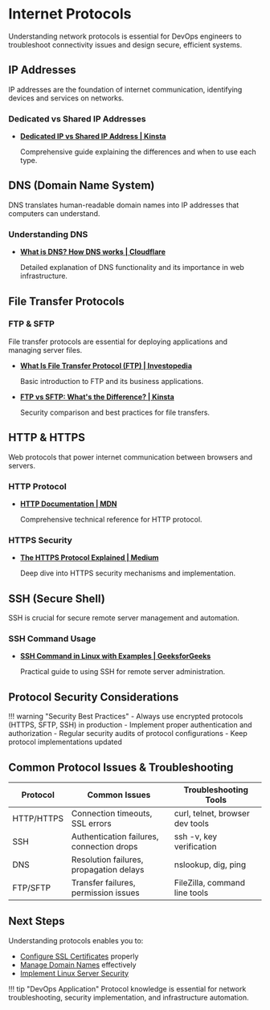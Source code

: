 # Internet Protocols

Understanding network protocols is essential for DevOps engineers to troubleshoot connectivity issues and design secure, efficient systems.

## IP Addresses

IP addresses are the foundation of internet communication, identifying devices and services on networks.

### Dedicated vs Shared IP Addresses

- **[Dedicated IP vs Shared IP Address | Kinsta](https://kinsta.com/blog/dedicated-ip-address/)**
  
  Comprehensive guide explaining the differences and when to use each type.

## DNS (Domain Name System)

DNS translates human-readable domain names into IP addresses that computers can understand.

### Understanding DNS

- **[What is DNS? How DNS works | Cloudflare](https://www.cloudflare.com/en-gb/learning/dns/what-is-dns/)**
  
  Detailed explanation of DNS functionality and its importance in web infrastructure.

## File Transfer Protocols

### FTP & SFTP

File transfer protocols are essential for deploying applications and managing server files.

- **[What Is File Transfer Protocol (FTP) | Investopedia](https://www.investopedia.com/terms/f/ftp-file-transfer-protocol.asp)**
  
  Basic introduction to FTP and its business applications.

- **[FTP vs SFTP: What's the Difference? | Kinsta](https://kinsta.com/knowledgebase/ftp-vs-sftp/)**
  
  Security comparison and best practices for file transfers.

## HTTP & HTTPS

Web protocols that power internet communication between browsers and servers.

### HTTP Protocol

- **[HTTP Documentation | MDN](https://developer.mozilla.org/en-US/docs/Web/HTTP)**
  
  Comprehensive technical reference for HTTP protocol.

### HTTPS Security

- **[The HTTPS Protocol Explained | Medium](https://anushadasari.medium.com/the-https-protocol-explained-under-the-hood-c7bd9f9aaa7b)**
  
  Deep dive into HTTPS security mechanisms and implementation.

## SSH (Secure Shell)

SSH is crucial for secure remote server management and automation.

### SSH Command Usage

- **[SSH Command in Linux with Examples | GeeksforGeeks](https://www.geeksforgeeks.org/ssh-command-in-linux-with-examples/)**
  
  Practical guide to using SSH for remote server administration.

## Protocol Security Considerations

!!! warning "Security Best Practices"
    - Always use encrypted protocols (HTTPS, SFTP, SSH) in production
    - Implement proper authentication and authorization
    - Regular security audits of protocol configurations
    - Keep protocol implementations updated

## Common Protocol Issues & Troubleshooting

| Protocol | Common Issues | Troubleshooting Tools |
|----------|---------------|---------------------|
| HTTP/HTTPS | Connection timeouts, SSL errors | curl, telnet, browser dev tools |
| SSH | Authentication failures, connection drops | ssh -v, key verification |
| DNS | Resolution failures, propagation delays | nslookup, dig, ping |
| FTP/SFTP | Transfer failures, permission issues | FileZilla, command line tools |

## Next Steps

Understanding protocols enables you to:

- [Configure SSL Certificates](ssl.md) properly
- [Manage Domain Names](domains-dns.md) effectively  
- [Implement Linux Server Security](../linux/introduction.md)

!!! tip "DevOps Application"
    Protocol knowledge is essential for network troubleshooting, security implementation, and infrastructure automation.